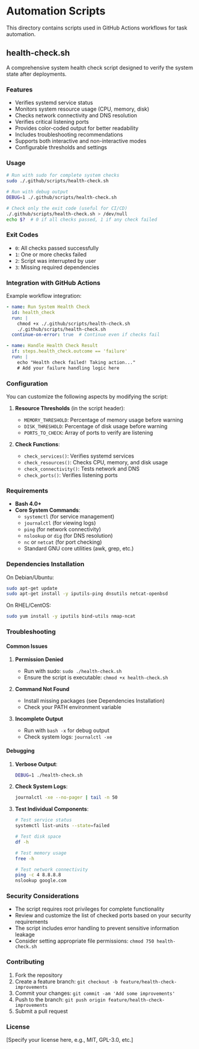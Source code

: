 # Automation Scripts

This directory contains scripts used in GitHub Actions workflows for task automation.

## health-check.sh

A comprehensive system health check script designed to verify the system state after deployments.

### Features

- Verifies systemd service status
- Monitors system resource usage (CPU, memory, disk)
- Checks network connectivity and DNS resolution
- Verifies critical listening ports
- Provides color-coded output for better readability
- Includes troubleshooting recommendations
- Supports both interactive and non-interactive modes
- Configurable thresholds and settings

### Usage

```bash
# Run with sudo for complete system checks
sudo ./.github/scripts/health-check.sh

# Run with debug output
DEBUG=1 ./.github/scripts/health-check.sh

# Check only the exit code (useful for CI/CD)
./.github/scripts/health-check.sh > /dev/null
echo $?  # 0 if all checks passed, 1 if any check failed
```

### Exit Codes

- `0`: All checks passed successfully
- `1`: One or more checks failed
- `2`: Script was interrupted by user
- `3`: Missing required dependencies

### Integration with GitHub Actions

Example workflow integration:

```yaml
- name: Run System Health Check
  id: health_check
  run: |
    chmod +x ./.github/scripts/health-check.sh
    ./.github/scripts/health-check.sh
  continue-on-error: true  # Continue even if checks fail

- name: Handle Health Check Result
  if: steps.health_check.outcome == 'failure'
  run: |
    echo "Health check failed! Taking action..."
    # Add your failure handling logic here
```

### Configuration

You can customize the following aspects by modifying the script:

1. **Resource Thresholds** (in the script header):
   - `MEMORY_THRESHOLD`: Percentage of memory usage before warning
   - `DISK_THRESHOLD`: Percentage of disk usage before warning
   - `PORTS_TO_CHECK`: Array of ports to verify are listening

2. **Check Functions**:
   - `check_services()`: Verifies systemd services
   - `check_resources()`: Checks CPU, memory, and disk usage
   - `check_connectivity()`: Tests network and DNS
   - `check_ports()`: Verifies listening ports

### Requirements

- **Bash 4.0+**
- **Core System Commands**:
  - `systemctl` (for service management)
  - `journalctl` (for viewing logs)
  - `ping` (for network connectivity)
  - `nslookup` or `dig` (for DNS resolution)
  - `nc` or `netcat` (for port checking)
  - Standard GNU core utilities (awk, grep, etc.)

### Dependencies Installation

On Debian/Ubuntu:
```bash
sudo apt-get update
sudo apt-get install -y iputils-ping dnsutils netcat-openbsd
```

On RHEL/CentOS:
```bash
sudo yum install -y iputils bind-utils nmap-ncat
```

### Troubleshooting

#### Common Issues

1. **Permission Denied**
   - Run with sudo: `sudo ./health-check.sh`
   - Ensure the script is executable: `chmod +x health-check.sh`

2. **Command Not Found**
   - Install missing packages (see Dependencies Installation)
   - Check your PATH environment variable

3. **Incomplete Output**
   - Run with `bash -x` for debug output
   - Check system logs: `journalctl -xe`

#### Debugging

1. **Verbose Output**:
   ```bash
   DEBUG=1 ./health-check.sh
   ```

2. **Check System Logs**:
   ```bash
   journalctl -xe --no-pager | tail -n 50
   ```

3. **Test Individual Components**:
   ```bash
   # Test service status
   systemctl list-units --state=failed
   
   # Test disk space
   df -h
   
   # Test memory usage
   free -h
   
   # Test network connectivity
   ping -c 4 8.8.8.8
   nslookup google.com
   ```

### Security Considerations

- The script requires root privileges for complete functionality
- Review and customize the list of checked ports based on your security requirements
- The script includes error handling to prevent sensitive information leakage
- Consider setting appropriate file permissions: `chmod 750 health-check.sh`

### Contributing

1. Fork the repository
2. Create a feature branch: `git checkout -b feature/health-check-improvements`
3. Commit your changes: `git commit -am 'Add some improvements'`
4. Push to the branch: `git push origin feature/health-check-improvements`
5. Submit a pull request

### License

[Specify your license here, e.g., MIT, GPL-3.0, etc.]
